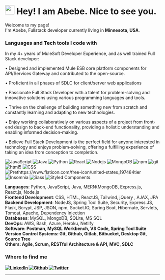 <h1><img src="https://emojis.slackmojis.com/emojis/images/1531849430/4246/blob-sunglasses.gif?1531849430" width="30"/> Hey! I am Abebe. Nice to see you.</h1>


<p>Welcome to my page! </br> I'm Abebe, Fullstack developer currently living in <b>Minnesota, USA</b>. </p>
<h3>Languages and Tech tools I code with</h3>
<p>
  
 <p>In my 4+ years of MuleSoft Developer Experience, and as well trained Full Stack developer:  </p>
 <p>•  Designed and implemented Mule ESB core platform components for API/Services Gateway and contributed to the open-source.</p>
 <p>•  Proficient in all phases of SDLC for client/server web applications</p>
 <p>•  Passionate Full Stack Developer with a talent for problem-solving and innovative solutions using various programming languages and tools.</p>
 <p>•  Thrive on the challenge of building something new from scratch and constantly learning and adapting to new technologies.</p>
 <p>• Enjoy working collaboratively on various aspects of a project from front-end design to back-end functionality, providing a holistic understanding and enabling informed decision-making.</p>
 <p>• Believe Full Stack Development is the perfect field for anyone interested in technology and enjoys problem-solving, offering a fulfilling experience of taking an idea from conception to completion.</p>  
 

  <img alt="JavaScript" src="https://img.shields.io/badge/JavaScript-F7DF1E?style=flat-square&logo=javascript&logoColor=black" />
  <img alt="Java" src="https://img.shields.io/badge/Java-ED8B00?style=flat-square&logo=java&logoColor=white" />
     <img alt="Python" src="https://img.shields.io/badge/Python-3776AB?style=flat-square&logo=python&logoColor=white" />
  <img alt="React" src="https://img.shields.io/badge/-React-45b8d8?style=flat-square&logo=react&logoColor=white" />
  <img alt="Nodejs" src="https://img.shields.io/badge/-Nodejs-43853d?style=flat-square&logo=Node.js&logoColor=white" />
  <img alt="MongoDB" src="https://img.shields.io/badge/-MongoDB-13aa52?style=flat-square&logo=mongodb&logoColor=white" />
  <img alt="npm" src="https://img.shields.io/badge/-NPM-CB3837?style=flat-square&logo=npm&logoColor=white" />
  <img alt="git" src="https://img.shields.io/badge/-Git-F05032?style=flat-square&logo=git&logoColor=white" />
  <img alt="html5"src="https://img.shields.io/badge/-HTML5-E34F26?style=flat-square&logo=html5&logoColor=white" />
    <img alt="CSS"src="https://img.shields.io/badge/CSS3-1572B6?style=flat-square&logo=css3&logoColor=white" />

  <img alt="Prethttps://www.flaticon.com/free-icon/united-states_197484tier" src="https://img.shields.io/badge/-Prettier-F7B93E?style=flat-square&logo=prettier&logoColor=white" />
  <img alt="Insomnia" src="https://img.shields.io/badge/-Insomnia-5849BE?style=flat-square&logo=insomnia&logoColor=white" />
  <img alt="Sass" src="https://img.shields.io/badge/-Sass-CC6699?style=flat-square&logo=sass&logoColor=white" />
  
  <img alt="Styled Components" src="https://img.shields.io/badge/-Styled_Components-db7092?style=flat-square&logo=styled-components&logoColor=white" />
   </p>
 <p> 
   <b>Languages</b>: Python, JavaScript, Java, MERN(MongoDB, Express.js, React.js, Node.js <br/>
   <b>Frontend Development</b>: CSS, HTML, ReactJS, Tailwind, jQuery , AJAX, JPA
  <b>Backend Development</b>: NodeJS, Spring Tool Suite, Security, Express.JS, Flask, Bcrypt, JSP, JSON, npm,  Socket.IO, Spring Boot, Hibernate, Servlets, Tomcat, Apache, Dependency Injection <br/>
  <b>Databases</b>: MySQL, MongoDB, SQLite, MS SQL <br/>
  <b> DevOps</b>: AWS, Bash, Azure, Heroku, Netlify <br/>
   <b> Software</>: Postman, MySQL Workbench, VS Code, Spring Tool Suite <br/>
  <b>Version Control Systems</b>: Git, Github, Gitlab, Bitbucket, Desktop Git, Source Tree <br/>
    <b>Others</b>: Agile, Scrum, RESTful Architecture & API, MVC, SDLC
  </p>
<h3>Where to find me</h3>
<p>
    <a href="https://www.linkedin.com/in/abebe-nigusu-0b4b5a275/" target="_blank"><img alt="LinkedIn" src="https://img.shields.io/badge/linkedin-%230077B5.svg?&style=for-the-badge&logo=linkedin&logoColor=white" /></a> 
  <a href="https://github.com/Abebe-Nigusu" target="_blank"><img alt="Github" src="https://img.shields.io/badge/GitHub-%2312100E.svg?&style=for-the-badge&logo=Github&logoColor=white" /></a>
  <a href="https://twitter.com/Guibz16" target="_blank"><img alt="Twitter" src="https://img.shields.io/badge/twitter-%231DA1F2.svg?&style=for-the-badge&logo=twitter&logoColor=white" /></a> 
</p>

------------
